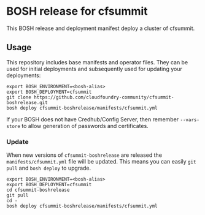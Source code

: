 # BOSH release for cfsummit

This BOSH release and deployment manifest deploy a cluster of cfsummit.

## Usage

This repository includes base manifests and operator files. They can be used for initial deployments and subsequently used for updating your deployments:

```plain
export BOSH_ENVIRONMENT=<bosh-alias>
export BOSH_DEPLOYMENT=cfsummit
git clone https://github.com/cloudfoundry-community/cfsummit-boshrelease.git
bosh deploy cfsummit-boshrelease/manifests/cfsummit.yml
```

If your BOSH does not have Credhub/Config Server, then remember `--vars-store` to allow generation of passwords and certificates.

### Update

When new versions of `cfsummit-boshrelease` are released the `manifests/cfsummit.yml` file will be updated. This means you can easily `git pull` and `bosh deploy` to upgrade.

```plain
export BOSH_ENVIRONMENT=<bosh-alias>
export BOSH_DEPLOYMENT=cfsummit
cd cfsummit-boshrelease
git pull
cd -
bosh deploy cfsummit-boshrelease/manifests/cfsummit.yml
```
